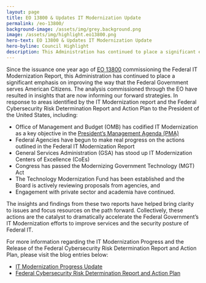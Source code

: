 ```yaml
---
layout: page
title: EO 13800 & Updates IT Modernization Update
permalink: /eo-13800/
background-image: /assets/img/grey.background.png
image: /assets/img/highlight.eo13800.png
hero-text: EO 13800 & Updates IT Modernization Update
hero-byline: Council Highlight
description: This Administration has continued to place a significant emphasis on improving the way that the Federal Government serves American Citizens.
---
```

Since the issuance one year ago of [EO 13800](https://www.whitehouse.gov/presidential-actions/presidential-executive-order-strengthening-cybersecurity-federal-networks-critical-infrastructure/) commissioning the Federal IT Modernization Report, this Administration has continued to place a significant emphasis on improving the way that the Federal Government serves American Citizens. The analysis commissioned through the EO have resulted in insights that are now informing our forward strategies. In response to areas identified by the IT Modernization report and the Federal Cybersecurity Risk Determination Report and Action Plan to the President of the United States, including:
* Office of Management and Budget (OMB) has codified IT Modernization as a key objective in the [President’s Management Agenda (PMA)](https://performance.gov/pma/)
* Federal Agencies have begun to make real progress on the actions outlined in the Federal IT Modernization Report
* General Services Administration (GSA) has stood up IT Modernization Centers of Excellence (CoEs)
* Congress has passed the Modernizing Government Technology (MGT) Act
* The Technology Modernization Fund has been established and the Board is actively reviewing proposals from agencies, and
* Engagement with private sector and academia have continued.

The insights and findings from these two reports have helped bring clarity to issues and focus resources on the path forward. Collectively, these actions are the catalyst to dramatically accelerate the Federal Government’s IT Modernization efforts to improve services and the security posture of Federal IT.

For more information regarding the IT Modernization Progress and the Release of the Federal Cybersecurity Risk Determination Report and Action Plan, please visit the blog entries below:
  * [IT Modernization Progress Update](https://www.cio.gov/2018/05/30/IT-Modernization/)
  * [Federal Cybersecurity Risk Determination Report and Action Plan](https://www.cio.gov/2018/05/30/Risk-Report/)
